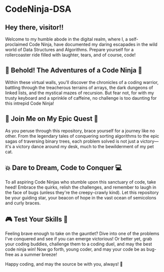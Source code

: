 # CodeNinja-DSA

## Hey there, visitor!!

Welcome to my humble abode in the digital realm, where I, a self-proclaimed Code Ninja, have documented my daring escapades in the wild world of Data Structures and Algorithms. Prepare yourself for a rollercoaster ride filled with laughter, tears, and of course, code!

## 🎩 Behold! The Adventures of a Code Ninja 🤺

Within these virtual walls, you'll discover the chronicles of a coding warrior, battling through the treacherous terrains of arrays, the dark dungeons of linked lists, and the mystical mazes of recursion. But fear not, for with my trusty keyboard and a sprinkle of caffeine, no challenge is too daunting for this intrepid Code Ninja!

## 🌟 Join Me on My Epic Quest 🚀

As you peruse through this repository, brace yourself for a journey like no other. From the legendary tales of conquering sorting algorithms to the epic sagas of traversing binary trees, each problem solved is not just a victory—it's a victory dance around my desk, much to the bewilderment of my pet cat.

## 💥 Dare to Dream, Code to Conquer 💻

To all aspiring Code Ninjas who stumble upon this sanctuary of code, take heed! Embrace the quirks, relish the challenges, and remember to laugh in the face of bugs (unless they're the creepy-crawly kind). Let this repository be your guiding star, your beacon of hope in the vast ocean of semicolons and curly braces.

## 🎮 Test Your Skills 🤖

Feeling brave enough to take on the gauntlet? Dive into one of the problems I've conquered and see if you can emerge victorious! Or better yet, grab your coding buddies, challenge them to a coding duel, and may the best code ninja win!
Now go forth, young coder, and may your code be as bug-free as a summer breeze!

Happy coding, and may the source be with you, always! 🌟
